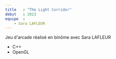 ```yaml
---
title   : "The Light Corridor"
debut   : 2023
equipe  :
    - Sara LAFLEUR
---
```

Jeu d'arcade réalisé en binôme avec Sara LAFLEUR

- C++
- OpenGL
  